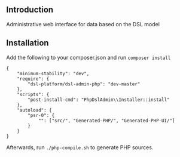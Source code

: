 ## Introduction

Administrative web interface for data based on the DSL model

## Installation

Add the following to your composer.json and run `composer install`

    {
        "minimum-stability": "dev",
        "require": {
            "dsl-platform/dsl-admin-php": "dev-master"
        },
        "scripts": {
            "post-install-cmd": "PhpDslAdmin\\Installer::install"
        },
        "autoload": {
            "psr-0": {
                "": ["src/", "Generated-PHP/", "Generated-PHP-UI/"]
            }
        }
    }

Afterwards, run `./php-compile.sh` to generate PHP sources. 